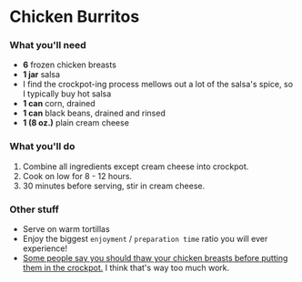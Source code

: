 Chicken Burritos
=============

### What you'll need

- **6** frozen chicken breasts
- **1 jar** salsa
 - I find the crockpot-ing process mellows out a lot of the salsa's spice, so I typically buy hot salsa
- **1 can** corn, drained
- **1 can** black beans, drained and rinsed
- **1 (8 oz.)** plain cream cheese

### What you'll do

1. Combine all ingredients except cream cheese into crockpot.
1. Cook on low for 8 - 12 hours.
1. 30 minutes before serving, stir in cream cheese.

### Other stuff

- Serve on warm tortillas
- Enjoy the biggest `enjoyment` / `preparation time` ratio you will ever experience!
- [Some people say you should thaw your chicken breasts before putting them in the crockpot.](http://www.twohealthykitchens.com/2014/02/03/is-it-safe-to-use-frozen-meat-in-your-crock-pot/)  I think that's way too much work.  
